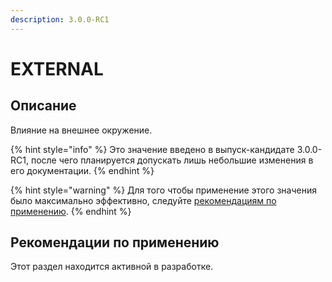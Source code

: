 ```yaml
---
description: 3.0.0-RC1
---
```


# EXTERNAL

## Описание <a href="#description" id="description"></a>

Влияние на внешнее окружение.

{% hint style="info" %}
Это значение введено в выпуск-кандидате 3.0.0-RC1, после чего планируется допускать лишь небольшие изменения в его документации.
{% endhint %}

{% hint style="warning" %}
Для того чтобы применение этого значения было максимально эффективно, следуйте [рекомендациям по применению](external.md#rekomendacii-po-primeneniyu).
{% endhint %}

## Рекомендации по применению <a href="#recommendations" id="recommendations"></a>

Этот раздел находится активной в разработке.
